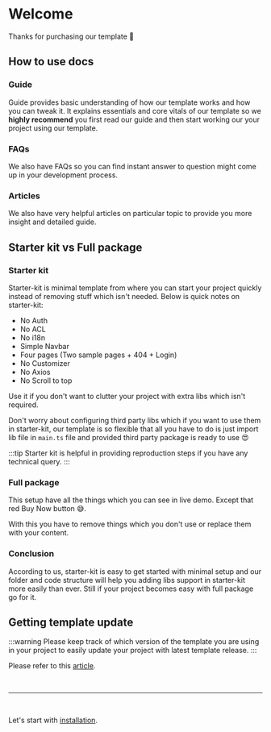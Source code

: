 # Welcome

Thanks for purchasing our template 🙂

## How to use docs

### Guide

Guide provides basic understanding of how our template works and how you can tweak it. It explains essentials and core vitals of our template so we **highly recommend** you first read our guide and then start working our your project using our template.

### FAQs

We also have FAQs so you can find instant answer to question might come up in your development process.

### Articles

We also have very helpful articles on particular topic to provide you more insight and detailed guide.

## Starter kit vs Full package

### Starter kit

Starter-kit is minimal template from where you can start your project quickly instead of removing stuff which isn't needed. Below is quick notes on starter-kit:

- No Auth
- No ACL
- No i18n
- Simple Navbar
- Four pages (Two sample pages + 404 + Login)
- No Customizer
- No Axios
- No Scroll to top

Use it if you don't want to clutter your project with extra libs which isn't required.

Don't worry about configuring third party libs which if you want to use them in starter-kit, our template is so flexible that all you have to do is just import lib file in `main.ts` file and provided third party package is ready to use 😍

:::tip
Starter kit is helpful in providing reproduction steps if you have any technical query.
:::

### Full package

This setup have all the things which you can see in live demo. Except that red Buy Now button 😅.

With this you have to remove things which you don't use or replace them with your content.

### Conclusion

According to us, starter-kit is easy to get started with minimal setup and our folder and code structure will help you adding libs support in starter-kit more easily than ever. Still if your project becomes easy with full package go for it.

## Getting template update

:::warning
Please keep track of which version of the template you are using in your project to easily update your project with latest template release.
:::

Please refer to this [article](#).

<br>

---

<br>

Let's start with [installation](/guide/installation.md).

